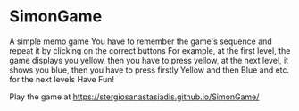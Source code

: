 # SimonGame
A simple memo game
You have to remember the game's sequence and repeat it by clicking on the correct buttons
For example, at the first level, the game displays you yellow,
then you have to press yellow, 
at the next level, it shows you blue,
then you have to press firstly Yellow and then Blue 
and etc. for the next levels
Have Fun!

Play the game at https://stergiosanastasiadis.github.io/SimonGame/
